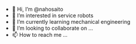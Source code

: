 - 👋 Hi, I’m @nahosaito
- 👀 I’m interested in service robots
- 🌱 I’m currently learning mechanical engineering
- 💞️ I’m looking to collaborate on ...
- 📫 How to reach me ...

<!---
nahosaito/nahosaito is a ✨ special ✨ repository because its `README.md` (this file) appears on your GitHub profile.
You can click the Preview link to take a look at your changes.
--->
